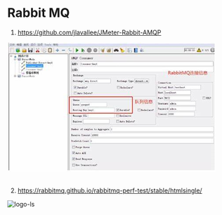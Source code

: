 # Rabbit MQ

1. https://github.com/jlavallee/JMeter-Rabbit-AMQP
<div>
  <span align="center">
  <img alt="logo-ls" title="logo-ls" src="https://github.com/lourranio/tools/blob/c3bd3bc84159dbec5324c705b35071ccc1872809/img/JMeter-Rabbit-AMQP.png">
    </span>
</div><br>

2. https://rabbitmq.github.io/rabbitmq-perf-test/stable/htmlsingle/
<div>
  <span align="center">
  <img alt="logo-ls" title="logo-ls" src="..">
    </span>
</div><br>


